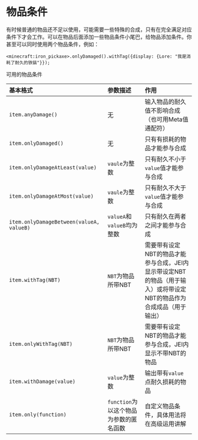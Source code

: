 # 物品条件



有时候普通的物品还不足以使用，可能需要一些特殊的合成，只有在完全满足对应条件下才会工作。可以在物品后面添加一些物品条件小尾巴，给物品添加条件。你甚至可以同时使用两个物品条件，例如：

`<minecraft:iron_pickaxe>.onlyDamaged().withTag({display: {Lore: "我是消耗了耐久的铁镐"}});`

可用的物品条件

| 基本格式 | 参数描述 | 作用 |
| :--- | :--- | :--- |
| `item.anyDamage()` | 无 | 输入物品的耐久值不影响合成（也可用Meta值通配符） |
| `item.onlyDamaged()` | 无 | 只有有损耗的物品才能参与合成 |
| `item.onlyDamageAtLeast(value)` | `vaule`为整数 | 只有耐久不小于`value`值才能参与合成 |
| `item.onlyDamageAtMost(value)` | `vaule`为整数 | 只有耐久不大于`value`值才能参与合成 |
| `item.onlyDamageBetween(valueA, valueB)` | `valueA`和`valueB`均为整数 | 只有耐久在两者之间才能参与合成 |
| `item.withTag(NBT)` | `NBT`为物品所带NBT | 需要带有设定NBT的物品才能参与合成，JEI内显示带设定NBT的物品（用于输入）或将带设定NBT的物品作为合成成品（用于输出） |
| `item.onlyWithTag(NBT)` | `NBT`为物品所带NBT | 需要带有设定NBT的物品才能参与合成，JEI内显示不带NBT的物品 |
| `item.withDamage(value)` | `value`为整数 | 输出带有`value`点耐久损耗的物品 |
| `item.only(function)` | `function`为以这个物品为参数的匿名函数 | 自定义物品条件，具体用法将在高级运用讲解 |


